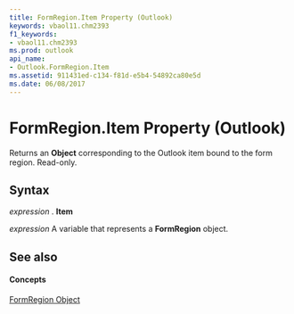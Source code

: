 ```yaml
---
title: FormRegion.Item Property (Outlook)
keywords: vbaol11.chm2393
f1_keywords:
- vbaol11.chm2393
ms.prod: outlook
api_name:
- Outlook.FormRegion.Item
ms.assetid: 911431ed-c134-f81d-e5b4-54892ca80e5d
ms.date: 06/08/2017
---
```



# FormRegion.Item Property (Outlook)

Returns an **Object** corresponding to the Outlook item bound to the form region. Read-only.


## Syntax

 _expression_ . **Item**

 _expression_ A variable that represents a **FormRegion** object.


## See also


#### Concepts


[FormRegion Object](formregion-object-outlook.md)

